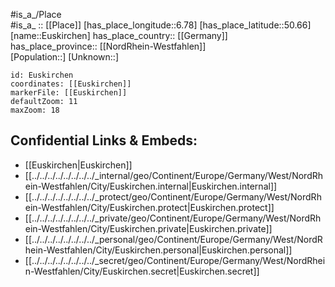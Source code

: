 ﻿---
location: [50.66,6.78] 
mapzoom: [7,12] 
mapmarker: city 
type: City
tags:
- geo/City


SpocWebEntityId: 30095
isDeleted: false
confidential: public

---
#is_a_/Place  
#is_a_ :: [[Place]] 
[has_place_longitude::6.78] 
[has_place_latitude::50.66] 
[name::Euskirchen] 
has_place_country:: [[Germany]]  
has_place_province:: [[NordRhein-Westfahlen]]  
[Population::] 
[Unknown::] 


```leaflet
id: Euskirchen
coordinates: [[Euskirchen]] 
markerFile: [[Euskirchen]] 
defaultZoom: 11 
maxZoom: 18
```


## Confidential Links & Embeds: 
- [[Euskirchen|Euskirchen]]  
- [[../../../../../../../../_internal/geo/Continent/Europe/Germany/West/NordRhein-Westfahlen/City/Euskirchen.internal|Euskirchen.internal]] 
- [[../../../../../../../../_protect/geo/Continent/Europe/Germany/West/NordRhein-Westfahlen/City/Euskirchen.protect|Euskirchen.protect]] 
- [[../../../../../../../../_private/geo/Continent/Europe/Germany/West/NordRhein-Westfahlen/City/Euskirchen.private|Euskirchen.private]] 
- [[../../../../../../../../_personal/geo/Continent/Europe/Germany/West/NordRhein-Westfahlen/City/Euskirchen.personal|Euskirchen.personal]] 
- [[../../../../../../../../_secret/geo/Continent/Europe/Germany/West/NordRhein-Westfahlen/City/Euskirchen.secret|Euskirchen.secret]] 
